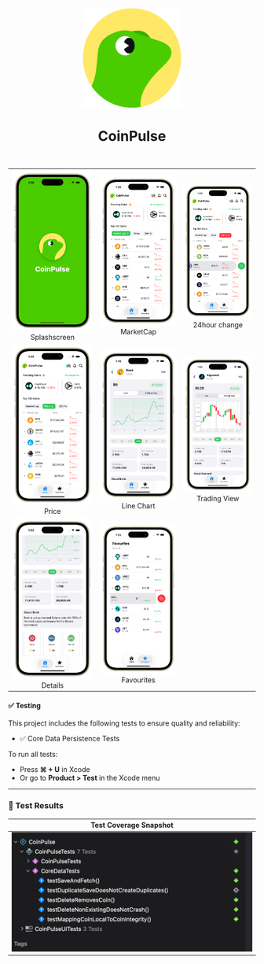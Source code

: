<h1 align="center">
<br>
  <img src="screenshot/test.png" width="200" alt="">
<br>
<br>
CoinPulse
</h1>
<br>

<table>
  <tr>
    <td align="center"><img src="screenshot/eight.png" width="320"/><br>Splashscreen</td>
    <td align="center"><img src="screenshot/one.png" width="320"/><br>MarketCap</td>
    <td align="center"><img src="screenshot/two.png" width="320"/><br>24hour change</td>
  </tr>
  <tr>
    <td align="center"><img src="screenshot/three.png" width="320"/><br>Price</td>
    <td align="center"><img src="screenshot/four.png" width="320"/><br>Line Chart</td>
    <td align="center"><img src="screenshot/five.png" width="320"/><br>Trading View</td>
  </tr>
  <tr>
    <td align="center"><img src="screenshot/six.png" width="320"/><br>Details</td>
    <td align="center"><img src="screenshot/seven.png" width="320"/><br>Favourites</td>
  </tr>
</table>

#### ✅ Testing
This project includes the following tests to ensure quality and reliability: 
- ✅ Core Data Persistence Tests    

To run all tests:  
- Press **⌘ + U** in Xcode  
- Or go to **Product > Test** in the Xcode menu  
---

### 🧪 Test Results

| Test Coverage Snapshot |
|:-----------------------:|
| <img src="screenshot/testcase.png" width="600"> |
